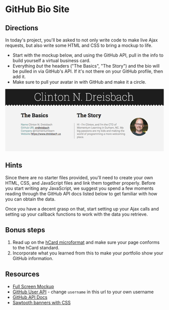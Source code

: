 # GitHub Bio Site

## Directions

In today's project, you'll be asked to not only write code to make live Ajax requests, but also write some HTML and CSS to bring a mockup to life.

- Start with the mockup below, and using the GitHub API, pull in the info to build yourself a virtual business card.
- Everything _but_ the headers ("The Basics", "The Story") and the bio will be pulled in via GitHub's API. If it's not there on your GitHub profile, then add it.
- Make sure to pull your avatar in with GitHub and make it a circle.

![github-portfolio.png](github-portfolio.png)

## Hints

Since there are no starter files provided, you'll need to create your own HTML, CSS, and JavaScript files and link them together properly. Before you start writing any JavaScript, we suggest you spend a few moments reading through the GitHub API docs listed below to get familiar with how you can obtain the data.

Once you have a decent grasp on that, start setting up your Ajax calls and setting up your callback functions to work with the data you retrieve.

## Bonus steps

1. Read up on the [hCard microformat](http://microformats.org/wiki/h-card) and make sure your page conforms to the hCard standard.
2. Incorporate what you learned from this to make your portfolio show your GitHub information.

## Resources

- [Full Screen Mockup](github-portfolio.png)
- [GitHub User API](https://api.github.com/users/username) - change `username` in this url to your own username
- [GitHub API Docs](https://docs.github.com/en/rest)
- [Sawtooth banners with CSS](https://medium.com/coding-design/saw-tooth-banners-with-css-95c31e91c196)
